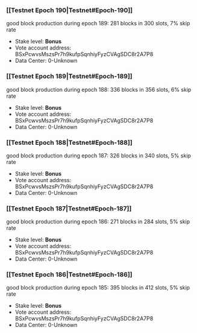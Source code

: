 ### [[Testnet Epoch 190|Testnet#Epoch-190]]
good block production during epoch 189: 281 blocks in 300 slots, 7% skip rate
* Stake level: **Bonus** 
* Vote account address: BSxPcwvsMszsPr7h9kufpSqnhiyFyzCVAgSDC8r2A7P8
* Data Center: 0-Unknown
### [[Testnet Epoch 189|Testnet#Epoch-189]]
good block production during epoch 188: 336 blocks in 356 slots, 6% skip rate
* Stake level: **Bonus** 
* Vote account address: BSxPcwvsMszsPr7h9kufpSqnhiyFyzCVAgSDC8r2A7P8
* Data Center: 0-Unknown
### [[Testnet Epoch 188|Testnet#Epoch-188]]
good block production during epoch 187: 326 blocks in 340 slots, 5% skip rate
* Stake level: **Bonus** 
* Vote account address: BSxPcwvsMszsPr7h9kufpSqnhiyFyzCVAgSDC8r2A7P8
* Data Center: 0-Unknown
### [[Testnet Epoch 187|Testnet#Epoch-187]]
good block production during epoch 186: 271 blocks in 284 slots, 5% skip rate
* Stake level: **Bonus** 
* Vote account address: BSxPcwvsMszsPr7h9kufpSqnhiyFyzCVAgSDC8r2A7P8
* Data Center: 0-Unknown
### [[Testnet Epoch 186|Testnet#Epoch-186]]
good block production during epoch 185: 395 blocks in 412 slots, 5% skip rate
* Stake level: **Bonus** 
* Vote account address: BSxPcwvsMszsPr7h9kufpSqnhiyFyzCVAgSDC8r2A7P8
* Data Center: 0-Unknown